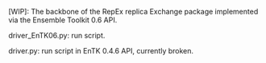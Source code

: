 [WIP]: The backbone of the RepEx replica Exchange package implemented via the Ensemble Toolkit 0.6 API.


driver_EnTK06.py: run script.



driver.py: run script in EnTK 0.4.6 API, currently broken.